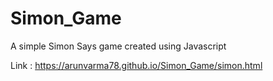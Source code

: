 # Simon_Game
A simple Simon Says game created using Javascript

Link : https://arunvarma78.github.io/Simon_Game/simon.html
